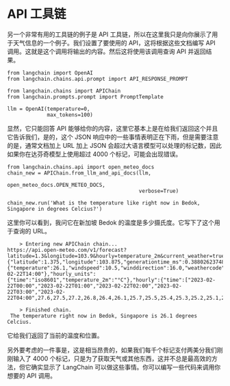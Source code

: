 # API 工具链

另一个非常有用的工具链的例子是 API 工具链，所以在这里我只是向你展示了用于天气信息的一个例子。我们设置了要使用的 API，这将根据这些文档编写 API 调用。这就是这个调用将输出的内容。然后这将使用该调用查询 API 并返回结果。
```
from langchain import OpenAI
from langchain.chains.api.prompt import API_RESPONSE_PROMPT

from langchain.chains import APIChain
from langchain.prompts.prompt import PromptTemplate
```

```
llm = OpenAI(temperature=0,
             max_tokens=100)
```             
显然，它只能回答 API 能够给你的内容，这里它基本上是在给我们返回这个并且它告诉我们，是的，这个 JSON 响应中的一些事情表明正在下雨，但是需要注意的是，通常文档加上 URL 加上 JSON 会超过大语言模型可以处理的标记数，因此如果你在达芬奇模型上使用超过 4000 个标记，可能会出现错误。

```
from langchain.chains.api import open_meteo_docs
chain_new = APIChain.from_llm_and_api_docs(llm, 
                                           open_meteo_docs.OPEN_METEO_DOCS, 
                                           verbose=True)
```

```
chain_new.run('What is the temperature like right now in Bedok, Singapore in degrees Celcius?')
```

这里你可以看到，我问它在新加坡 Bedok 的温度是多少摄氏度。它写下了这个用于查询的 URL。

```
    > Entering new APIChain chain...
https://api.open-meteo.com/v1/forecast?latitude=1.3&longitude=103.9&hourly=temperature_2m&current_weather=true&temperature_unit=celsius
{"latitude":1.375,"longitude":103.875,"generationtime_ms":0.38802623748779297,"utc_offset_seconds":0,"timezone":"GMT","timezone_abbreviation":"GMT","elevation":6.0,"current_weather":{"temperature":26.1,"windspeed":10.5,"winddirection":16.0,"weathercode":3,"time":"2023-02-22T14:00"},"hourly_units":{"time":"iso8601","temperature_2m":"°C"},"hourly":{"time":["2023-02-22T00:00","2023-02-22T01:00","2023-02-22T02:00","2023-02-22T03:00","2023-02-22T04:00",27.6,27.5,27.2,26.8,26.4,26.1,25.7,25.5,25.4,25.3,25.2,25.1,25.0,24.9,24.9,24.9,24.9,24.9]}}

    > Finished chain.
 The temperature right now in Bedok, Singapore is 26.1 degrees Celcius.
```  
它给我们返回了当前的温度和位置。

另外要考虑的一件事是，这是相当昂贵的，如果我们每千个标记支付两美分我们刚刚输入了 4000 个标记，只是为了获取天气或其他东西，这并不总是最高效的方法，但它确实显示了 LangChain 可以做这些事情。你可以编写一些代码来调用你想要的 API 调用。